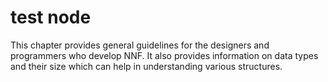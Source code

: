 # test node

This chapter provides general guidelines for the designers and programmers who develop NNF. It also provides information on data types and their size which can help in understanding various structures.

